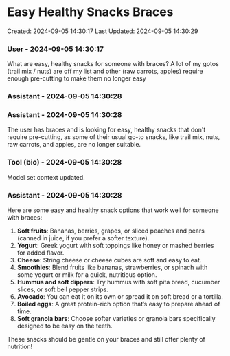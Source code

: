 # Easy Healthy Snacks Braces

Created: 2024-09-05 14:30:17
Last Updated: 2024-09-05 14:30:29

### User - 2024-09-05 14:30:17

What are easy, healthy snacks for someone with braces? A lot of my gotos (trail mix / nuts) are off my list and other (raw carrots, apples) require enough pre-cutting to make them no longer easy

### Assistant - 2024-09-05 14:30:28



### Assistant - 2024-09-05 14:30:28

The user has braces and is looking for easy, healthy snacks that don't require pre-cutting, as some of their usual go-to snacks, like trail mix, nuts, raw carrots, and apples, are no longer suitable.

### Tool (bio) - 2024-09-05 14:30:28

Model set context updated.

### Assistant - 2024-09-05 14:30:28

Here are some easy and healthy snack options that work well for someone with braces:

1. **Soft fruits**: Bananas, berries, grapes, or sliced peaches and pears (canned in juice, if you prefer a softer texture).
2. **Yogurt**: Greek yogurt with soft toppings like honey or mashed berries for added flavor.
3. **Cheese**: String cheese or cheese cubes are soft and easy to eat.
4. **Smoothies**: Blend fruits like bananas, strawberries, or spinach with some yogurt or milk for a quick, nutritious option.
5. **Hummus and soft dippers**: Try hummus with soft pita bread, cucumber slices, or soft bell pepper strips.
6. **Avocado**: You can eat it on its own or spread it on soft bread or a tortilla.
7. **Boiled eggs**: A great protein-rich option that’s easy to prepare ahead of time.
8. **Soft granola bars**: Choose softer varieties or granola bars specifically designed to be easy on the teeth.

These snacks should be gentle on your braces and still offer plenty of nutrition!


